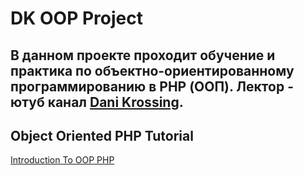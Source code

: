# DK OOP Project 

## В данном проекте проходит обучение и практика по объектно-ориентированному программированию в PHP (ООП). Лектор - ютуб канал [Dani Krossing](https://www.youtube.com/@Dani_Krossing).

## Object Oriented PHP Tutorial
[Introduction To OOP PHP](https://www.youtube.com/watch?v=Anz0ArcQ5kI&list=PL0eyrZgxdwhypQiZnYXM7z7-OTkcMgGPh&index=1)